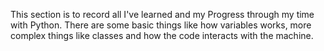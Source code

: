 This section is to record all I've learned and my Progress through my time with Python. 
There are some basic things like how variables works, more complex things like classes and how the code interacts with the machine.
